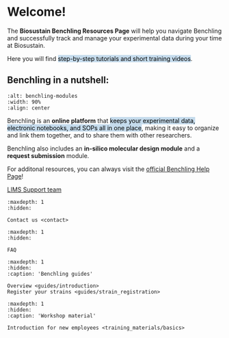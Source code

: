# Welcome!

The **Biosustain Benchling Resources Page** will help you navigate Benchling and successfully track and manage your experimental data during your time at Biosustain.

Here you will find <mark style="background-color: #C5DBEC;">step-by-step tutorials and short training videos</mark>.

## Benchling in a nutshell:

````{figure} ./_static/images/benchling-modules.png
:alt: benchling-modules
:width: 90%
:align: center

````

Benchling is an **online platform** that <mark style="background-color: #C5DBEC;">keeps your experimental data, electronic notebooks, and SOPs all in one place</mark>, making it easy to organize and link them together, and to share them with other researchers.

Benchling also includes an **in-silico molecular design module** and a **request submission** module. 

For additonal resources, you can always visit the [official Benchling Help Page](https://help.benchling.com/hc/en-us)!
 
[LIMS Support team](contact.md)

```{toctree}
:maxdepth: 1
:hidden:

Contact us <contact>
```

```{toctree}
:maxdepth: 1
:hidden:

FAQ
```

```{toctree}
:maxdepth: 1
:hidden:
:caption: 'Benchling guides'

Overview <guides/introduction>
Register your strains <guides/strain_registration>
```

```{toctree}
:maxdepth: 1
:hidden:
:caption: 'Workshop material'

Introduction for new employees <training_materials/basics>
```